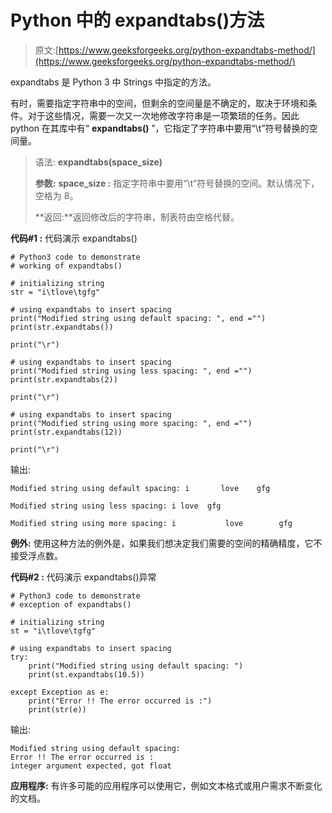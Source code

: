 # Python 中的 expandtabs()方法

> 原文:[https://www.geeksforgeeks.org/python-expandtabs-method/](https://www.geeksforgeeks.org/python-expandtabs-method/)

expandtabs 是 Python 3 中 Strings 中指定的方法。

有时，需要指定字符串中的空间，但剩余的空间量是不确定的，取决于环境和条件。对于这些情况，需要一次又一次地修改字符串是一项繁琐的任务。因此 python 在其库中有“ **expandtabs()** ”，它指定了字符串中要用“\t”符号替换的空间量。

> 语法: **expandtabs(space_size)**
> 
> **参数:**
> **space_size :** 指定字符串中要用“\t”符号替换的空间。默认情况下，空格为 8。
> 
> **返回:**返回修改后的字符串，制表符由空格代替。

**代码#1 :** 代码演示 expandtabs()

```
# Python3 code to demonstrate
# working of expandtabs()

# initializing string 
str = "i\tlove\tgfg"

# using expandtabs to insert spacing
print("Modified string using default spacing: ", end ="")
print(str.expandtabs())

print("\r")

# using expandtabs to insert spacing
print("Modified string using less spacing: ", end ="")
print(str.expandtabs(2))

print("\r")

# using expandtabs to insert spacing
print("Modified string using more spacing: ", end ="")
print(str.expandtabs(12))

print("\r")
```

输出:

```
Modified string using default spacing: i       love    gfg

Modified string using less spacing: i love  gfg

Modified string using more spacing: i           love        gfg

```

**例外:**
使用这种方法的例外是，如果我们想决定我们需要的空间的精确精度，它不接受浮点数。

**代码#2 :** 代码演示 expandtabs()异常

```
# Python3 code to demonstrate
# exception of expandtabs()

# initializing string 
st = "i\tlove\tgfg"

# using expandtabs to insert spacing
try:
    print("Modified string using default spacing: ")
    print(st.expandtabs(10.5))

except Exception as e:
    print("Error !! The error occurred is :")
    print(str(e))
```

输出:

```
Modified string using default spacing: 
Error !! The error occurred is :
integer argument expected, got float

```

**应用程序:**
有许多可能的应用程序可以使用它，例如文本格式或用户需求不断变化的文档。
